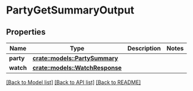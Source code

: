 # PartyGetSummaryOutput

## Properties

Name | Type | Description | Notes
------------ | ------------- | ------------- | -------------
**party** | [**crate::models::PartySummary**](PartySummary.md) |  | 
**watch** | [**crate::models::WatchResponse**](WatchResponse.md) |  | 

[[Back to Model list]](../README.md#documentation-for-models) [[Back to API list]](../README.md#documentation-for-api-endpoints) [[Back to README]](../README.md)


